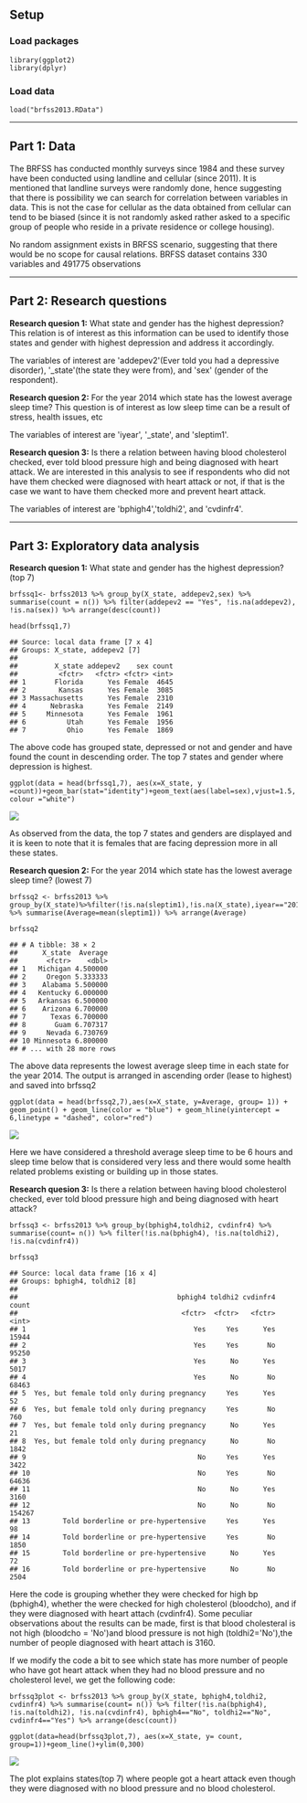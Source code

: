 Setup
-----

### Load packages

    library(ggplot2)
    library(dplyr)

### Load data

    load("brfss2013.RData")

------------------------------------------------------------------------

Part 1: Data
------------

The BRFSS has conducted monthly surveys since 1984 and these survey have
been conducted using landline and cellular (since 2011). It is mentioned
that landline surveys were randomly done, hence suggesting that there is
possibility we can search for correlation between variables in data.
This is not the case for cellular as the data obtained from cellular can
tend to be biased (since it is not randomly asked rather asked to a
specific group of people who reside in a private residence or college
housing).

No random assignment exists in BRFSS scenario, suggesting that there
would be no scope for causal relations. BRFSS dataset contains 330
variables and 491775 observations

------------------------------------------------------------------------

Part 2: Research questions
--------------------------

**Research quesion 1:** What state and gender has the highest
depression? This relation is of interest as this information can be used
to identify those states and gender with highest depression and address
it accordingly.

The variables of interest are 'addepev2'(Ever told you had a depressive
disorder), '\_state'(the state they were from), and 'sex' (gender of the
respondent).

**Research quesion 2:** For the year 2014 which state has the lowest
average sleep time? This question is of interest as low sleep time can
be a result of stress, health issues, etc

The variables of interest are 'iyear', '\_state', and 'sleptim1'.

**Research quesion 3:** Is there a relation between having blood
cholesterol checked, ever told blood pressure high and being diagnosed
with heart attack. We are interested in this analysis to see if
respondents who did not have them checked were diagnosed with heart
attack or not, if that is the case we want to have them checked more and
prevent heart attack.

The variables of interest are 'bphigh4','toldhi2', and 'cvdinfr4'.

------------------------------------------------------------------------

Part 3: Exploratory data analysis
---------------------------------

**Research quesion 1:** What state and gender has the highest
depression? (top 7)

    brfssq1<- brfss2013 %>% group_by(X_state, addepev2,sex) %>% summarise(count = n()) %>% filter(addepev2 == "Yes", !is.na(addepev2), !is.na(sex)) %>% arrange(desc(count))

    head(brfssq1,7)

    ## Source: local data frame [7 x 4]
    ## Groups: X_state, addepev2 [7]
    ## 
    ##         X_state addepev2    sex count
    ##          <fctr>   <fctr> <fctr> <int>
    ## 1       Florida      Yes Female  4645
    ## 2        Kansas      Yes Female  3085
    ## 3 Massachusetts      Yes Female  2310
    ## 4      Nebraska      Yes Female  2149
    ## 5     Minnesota      Yes Female  1961
    ## 6          Utah      Yes Female  1956
    ## 7          Ohio      Yes Female  1869

The above code has grouped state, depressed or not and gender and have
found the count in descending order. The top 7 states and gender where
depression is highest.

    ggplot(data = head(brfssq1,7), aes(x=X_state, y =count))+geom_bar(stat="identity")+geom_text(aes(label=sex),vjust=1.5, colour ="white")

![](BRFSS_files/figure-markdown_strict/unnamed-chunk-2-1.png)

As observed from the data, the top 7 states and genders are displayed
and it is keen to note that it is females that are facing depression
more in all these states.

**Research quesion 2:** For the year 2014 which state has the lowest
average sleep time? (lowest 7)

    brfssq2 <- brfss2013 %>% group_by(X_state)%>%filter(!is.na(sleptim1),!is.na(X_state),iyear=="2014") %>% summarise(Average=mean(sleptim1)) %>% arrange(Average)

    brfssq2

    ## # A tibble: 38 × 2
    ##      X_state  Average
    ##       <fctr>    <dbl>
    ## 1   Michigan 4.500000
    ## 2     Oregon 5.333333
    ## 3    Alabama 5.500000
    ## 4   Kentucky 6.000000
    ## 5   Arkansas 6.500000
    ## 6    Arizona 6.700000
    ## 7      Texas 6.700000
    ## 8       Guam 6.707317
    ## 9     Nevada 6.730769
    ## 10 Minnesota 6.800000
    ## # ... with 28 more rows

The above data represents the lowest average sleep time in each state
for the year 2014. The output is arranged in ascending order (lease to
highest) and saved into brfssq2

    ggplot(data = head(brfssq2,7),aes(x=X_state, y=Average, group= 1)) + geom_point() + geom_line(color = "blue") + geom_hline(yintercept = 6,linetype = "dashed", color="red")

![](BRFSS_files/figure-markdown_strict/unnamed-chunk-4-1.png)

Here we have considered a threshold average sleep time to be 6 hours and
sleep time below that is considered very less and there would some
health related problems existing or building up in those states.

**Research quesion 3:** Is there a relation between having blood
cholesterol checked, ever told blood pressure high and being diagnosed
with heart attack?

    brfssq3 <- brfss2013 %>% group_by(bphigh4,toldhi2, cvdinfr4) %>% summarise(count= n()) %>% filter(!is.na(bphigh4), !is.na(toldhi2), !is.na(cvdinfr4))

    brfssq3

    ## Source: local data frame [16 x 4]
    ## Groups: bphigh4, toldhi2 [8]
    ## 
    ##                                       bphigh4 toldhi2 cvdinfr4  count
    ##                                        <fctr>  <fctr>   <fctr>  <int>
    ## 1                                         Yes     Yes      Yes  15944
    ## 2                                         Yes     Yes       No  95250
    ## 3                                         Yes      No      Yes   5017
    ## 4                                         Yes      No       No  68463
    ## 5  Yes, but female told only during pregnancy     Yes      Yes     52
    ## 6  Yes, but female told only during pregnancy     Yes       No    760
    ## 7  Yes, but female told only during pregnancy      No      Yes     21
    ## 8  Yes, but female told only during pregnancy      No       No   1842
    ## 9                                          No     Yes      Yes   3422
    ## 10                                         No     Yes       No  64636
    ## 11                                         No      No      Yes   3160
    ## 12                                         No      No       No 154267
    ## 13        Told borderline or pre-hypertensive     Yes      Yes     98
    ## 14        Told borderline or pre-hypertensive     Yes       No   1850
    ## 15        Told borderline or pre-hypertensive      No      Yes     72
    ## 16        Told borderline or pre-hypertensive      No       No   2504

Here the code is grouping whether they were checked for high bp
(bphigh4), whether the were checked for high cholesterol (bloodcho), and
if they were diagnosed with heart attach (cvdinfr4). Some peculiar
observations about the results can be made, first is that blood
cholesteral is not high (bloodcho = 'No')and blood pressure is not high
(toldhi2='No'),the number of people diagnosed with heart attach is 3160.

If we modify the code a bit to see which state has more number of people
who have got heart attack when they had no blood pressure and no
cholesterol level, we get the following code:

    brfssq3plot <- brfss2013 %>% group_by(X_state, bphigh4,toldhi2, cvdinfr4) %>% summarise(count= n()) %>% filter(!is.na(bphigh4), !is.na(toldhi2), !is.na(cvdinfr4), bphigh4=="No", toldhi2=="No", cvdinfr4=="Yes") %>% arrange(desc(count))

    ggplot(data=head(brfssq3plot,7), aes(x=X_state, y= count, group=1))+geom_line()+ylim(0,300)

![](BRFSS_files/figure-markdown_strict/unnamed-chunk-7-1.png)

The plot explains states(top 7) where people got a heart attack even
though they were diagnosed with no blood pressure and no blood
cholesterol.
